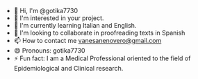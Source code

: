- 👋 Hi, I'm @gotika7730
- 👀 I'm interested in your project.
- 🌱 I'm currently learning Italian and English.
- 💞️ I'm looking to collaborate in proofreading texts in Spanish
- 📫 How to contact me vanesanenovero@gmail.com
- 😄 Pronouns: gotika7730
- ⚡ Fun fact: I am a Medical Professional oriented to the field of Epidemiological and Clinical research.

<!---
gotika7730/gotika7730 is a ✨ special ✨ repository because its `README.md` (this file) appears on your GitHub profile.
You can click the Preview link to take a look at your changes.
--->
